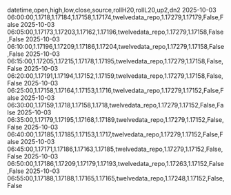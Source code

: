datetime,open,high,low,close,source,rollH20,rollL20,up2,dn2
2025-10-03 06:00:00,1.1718,1.17184,1.17158,1.17174,twelvedata_repo,1.17279,1.17179,False,False
2025-10-03 06:05:00,1.17173,1.17203,1.17162,1.17196,twelvedata_repo,1.17279,1.17158,False,False
2025-10-03 06:10:00,1.17196,1.17209,1.17186,1.17204,twelvedata_repo,1.17279,1.17158,False,False
2025-10-03 06:15:00,1.17205,1.17215,1.17178,1.17195,twelvedata_repo,1.17279,1.17158,False,False
2025-10-03 06:20:00,1.17191,1.17194,1.17152,1.17159,twelvedata_repo,1.17279,1.17158,False,False
2025-10-03 06:25:00,1.17158,1.17164,1.17153,1.1716,twelvedata_repo,1.17279,1.17152,False,False
2025-10-03 06:30:00,1.17159,1.1718,1.17158,1.1718,twelvedata_repo,1.17279,1.17152,False,False
2025-10-03 06:35:00,1.17179,1.17195,1.17168,1.17189,twelvedata_repo,1.17279,1.17152,False,False
2025-10-03 06:40:00,1.17185,1.17185,1.17153,1.1717,twelvedata_repo,1.17279,1.17152,False,False
2025-10-03 06:45:00,1.17171,1.17186,1.17163,1.17185,twelvedata_repo,1.17279,1.17152,False,False
2025-10-03 06:50:00,1.17186,1.17209,1.17179,1.17193,twelvedata_repo,1.17263,1.17152,False,False
2025-10-03 06:55:00,1.17188,1.17188,1.17165,1.17165,twelvedata_repo,1.17248,1.17152,False,False
